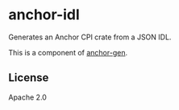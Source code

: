 # anchor-idl

Generates an Anchor CPI crate from a JSON IDL.

This is a component of [anchor-gen](https://github.com/cosmic-lab-inc/anchor-gen).

## License

Apache 2.0
